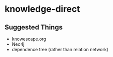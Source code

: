 # knowledge-direct

## Suggested Things
* knowescape.org
* Neo4j
* dependence tree (rather than relation network)
